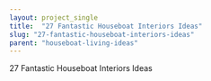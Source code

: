 ```yaml
---
layout: project_single
title:  "27 Fantastic Houseboat Interiors Ideas"
slug: "27-fantastic-houseboat-interiors-ideas"
parent: "houseboat-living-ideas"
---
```

27 Fantastic Houseboat Interiors Ideas